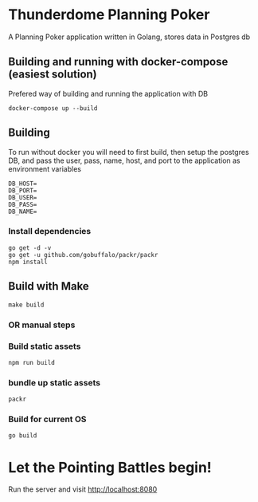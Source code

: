 # Thunderdome Planning Poker
A Planning Poker application written in Golang, stores data in Postgres db


## Building and running with docker-compose (easiest solution)

Prefered way of building and running the application with DB

```
docker-compose up --build
```

## Building

To run without docker you will need to first build, then setup the postgres DB,
and pass the user, pass, name, host, and port to the application as environment variables

```
DB_HOST=
DB_PORT=
DB_USER=
DB_PASS=
DB_NAME=
```

### Install dependencies
```
go get -d -v
go get -u github.com/gobuffalo/packr/packr
npm install
```

## Build with Make
```
make build
```
### OR manual steps

### Build static assets
```
npm run build
```

### bundle up static assets
```
packr
```

### Build for current OS
```
go build
```

# Let the Pointing Battles begin!

Run the server and visit [http://localhost:8080](http://localhost:8080)
